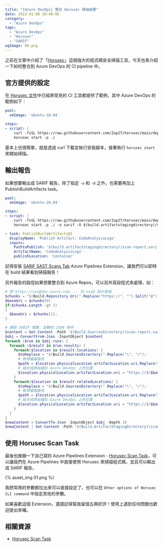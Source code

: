```yaml
---
title: "[Azure DevOps] 整合 Horusec 掃描結果"
date: 2023-01-08 10:40:05
category:
  - "Azure DevOps"
tags:
  - "Azure DevOps"
  - "Horusec"
  - "SARIF"
ogImage: 00.png
---
```


之前在文章中介紹了「[Horusec](https://fullstackladder.dev/blog/2023/01/07/introduction-horusec/)」這個強大的程式碼安全掃描工具，今天也來介紹一下如何整合到 Azure DevOps 的 CI pipeline 中。

<!-- more -->

## 官方提供的設定

在 [Horusec 文件](https://docs.horusec.io/docs/cli/installation/#azure-devops-pipeline)中已經將常見的 CI 工具都提供了範例，其中 Azure DevOps 的範例如下：

```yaml
pool:
  vmImage: 'ubuntu-18.04'

steps:
- script: |
    curl -fsSL https://raw.githubusercontent.com/ZupIT/horusec/main/deployments/scripts/install.sh | bash -s latest
    horusec start -p ./    
```

基本上也很簡單，就是透過 curl 下載並執行安裝腳本，接著執行 `horusec start` 來開始掃描。

## 輸出報告

如果想要輸出成 SARIF 報告，除了指定 `-o` 和 `-O` 之外，也需要再加上 PublishBuildArtifacts task。

```yaml
pool:
  vmImage: 'ubuntu-18.04'

steps:
- script: |
    curl -fsSL https://raw.githubusercontent.com/ZupIT/horusec/main/deployments/scripts/install.sh | bash -s latest
    horusec start -p ./ -o sarif -O $(build.artifactstagingdirectory)/scan-report.sarif

- task: PublishBuildArtifacts@1
  displayName: 'Publish Artifact: CodeAnalysisLogs'
  inputs:
    PathtoPublish: '$(build.artifactstagingdirectory)/scan-report.sarif'
    ArtifactName: 'CodeAnalysisLogs'
    publishLocation: 'Container'
```

記得安裝 [SARIF SAST Scans Tab](https://marketplace.visualstudio.com/items?itemName=sariftools.scans&targetId=a3049b43-59dc-4090-9872-b69f38c1f4af) Azure Pipelines Extension，讓我們可以即時在 build 結果看到掃描報告！

另外報告的路徑如果想要整合到 Azure Repos，可以另外寫段程式來處理，如：

```powershell
# 把 https://xxx@dev.azure.com.... 的 xxx@ 部分拿掉
$chunks = "$(Build.Repository.Uri)".Replace("https://", "").Split("@")
$baseUri = $chunks[0]
if($chunks.Length -gt 1)
{
  $baseUri = $chunks[1];
}

# 讀取 SARIF 檔案，並轉成 JSON 物件
$content = Get-Content -Path '$(Build.SourcesDirectory)\scan-report.sarif' -Raw
$obj = ConvertFrom-Json -InputObject $content
foreach ($run in $obj.runs) {
  foreach ($result in $run.results) {
    foreach($location in $result.locations) {
      $toReplace = "$(Build.SourcesDirectory)".Replace("\", "/");
      # 取得檔案路徑
      $path = $location.physicalLocation.artifactLocation.uri.Replace("file:///$toReplace", "")
      # 組合成原始檔在 Azure DevOps 上的位置
      $location.physicalLocation.artifactLocation.uri = "https://$($baseUri)?path=$path&version=GC$(Build.SourceVersion)&line=$($location.physicalLocation.region.startLine)&lineEnd=$($location.physicalLocation.region.endLine)&lineStartColumn=$($location.physicalLocation.region.startColumn)&lineEndColumn=$($location.physicalLocation.region.endColumn)"
    }
    foreach($location in $result.relatedLocations) {
      $toReplace = "$(Build.SourcesDirectory)".Replace("\", "/");
      # 取得檔案路徑
      $path = $location.physicalLocation.artifactLocation.uri.Replace("file:///$toReplace", "")
      # 組合成原始檔在 Azure DevOps 上的位置
      $location.physicalLocation.artifactLocation.uri = "https://$($baseUri)?path=$path&version=GC$(Build.SourceVersion)&line=$($location.physicalLocation.region.startLine)&lineEnd=$($location.physicalLocation.region.endLine)&lineStartColumn=$($location.physicalLocation.region.startColumn)&lineEndColumn=$($location.physicalLocation.region.endColumn)"
    }
  }
}
$newContent = ConvertTo-Json -InputObject $obj -Depth 10
$newContent | Set-Content -Path '$(Build.ArtifactStagingDirectory)\scan-report.sarif'
```

## 使用 Horusec Scan Task

最後也推銷一下自己寫的 Azure Pipelines Extension - [Horusec Scan Task](https://marketplace.visualstudio.com/items?itemName=MikeHuang.horusec-scan-task)，可以讓我們在 Azure Pipelines 中直接使用 Horusec 來掃描程式碼，並且可以輸出成 SARIF 報告。

{% asset_img 01.png %}

我把常用的參數都拉出來可以直接設定了，也可以在 `Other options of Horusec CLI command` 中指定其他的參數。

如果喜歡這個 Extension，還請記得幫我留個五興好評！使用上遇到任何問題也歡迎提出來囉。

## 相關資源

- [Horusec Scan Task](https://marketplace.visualstudio.com/items?itemName=MikeHuang.horusec-scan-task)
